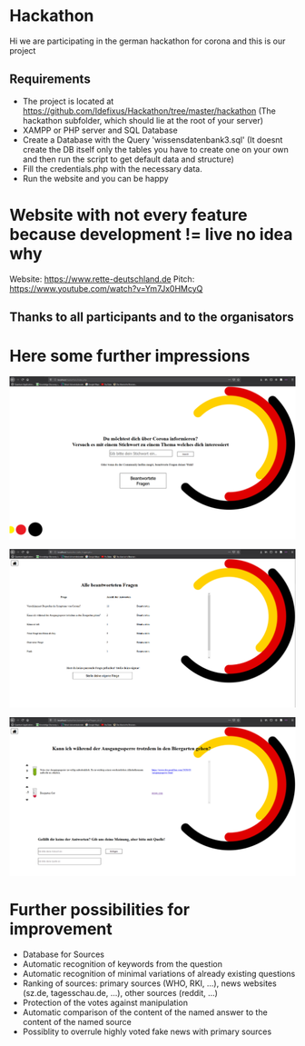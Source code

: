 # Hackathon
Hi we are participating in the german hackathon for corona and this is our project

## Requirements
- The project is located at https://github.com/Idefixus/Hackathon/tree/master/hackathon (The hackathon subfolder, which should lie at the root of your server)
- XAMPP or PHP server and SQL Database
- Create a Database with the Query 'wissensdatenbank3.sql' (It doesnt create the DB itself only the tables you have to create one on your own and then run the script to get default data and structure)
- Fill the credentials.php with the necessary data.
- Run the website and you can be happy

# Website with not every feature because development != live no idea why
Website:
https://www.rette-deutschland.de
Pitch:
https://www.youtube.com/watch?v=Ym7Jx0HMcyQ

## Thanks to all participants and to the organisators

# Here some further impressions

![Startseite des Projekts](https://github.com/Idefixus/Hackathon/blob/master/index_seite.png)

![Alle beantworteten Fragen](https://github.com/Idefixus/Hackathon/blob/master/alle_beantworteten.png)

![Detail seite einer Frage](https://github.com/Idefixus/Hackathon/blob/master/Vorschau%20Default_page.png)

# Further possibilities for improvement
- Database for Sources
- Automatic recognition of keywords from the question
- Automatic recognition of minimal variations of already existing questions
- Ranking of sources: primary sources (WHO, RKI, ...), news websites (sz.de, tagesschau.de, ...), other sources (reddit, ...)
- Protection of the votes against manipulation
- Automatic comparison of the content of the named answer to the content of the named source
- Possiblity to overrule highly voted fake news with primary sources 
